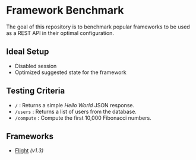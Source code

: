 # Framework Benchmark

The goal of this repository is to benchmark popular frameworks to be used as a REST API in their optimal configuration. 

## Ideal Setup

- Disabled session
- Optimized suggested state for the framework 

## Testing Criteria

- `/` : Returns a simple *Hello World* JSON response.
- `/users` : Returns a list of users from the database.
- `/compute` : Compute the first 10,000 Fibonacci numbers.

## Frameworks

- [Flight](https://github.com/mikecao/flight) *(v1.3)*
